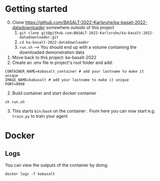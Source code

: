 # Getting started

0. Clone https://github.com/BASALT-2022-Karlsruhe/ka-basalt-2022-datadownloader somewhere *outside* of this project
   1. `git clone git@github.com:BASALT-2022-Karlsruhe/ka-basalt-2022-datadownloader.git`
   2. `cd ka-basalt-2022-datadownloader`
   3. `run.sh` --> You should end up with a volume containing the downloaded demonstration data 
1. Move back to this project: ka-basalt-2022
2. Create an .env file in project's root folder and add:

```shell
CONTAINER_NAME=kabasalt_container # add your lastname to make it unique
IMAGE_NAME=kabasalt # add your lastname to make it unique
PORT=9998 
```

2. Build container and start docker container 
```shell
sh run.sh
```
3. This starts `bin/bash` on the container . From here you can now start e.g. `train.py` to train your agent

# Docker 
## Logs
You can view the outputs of the container by doing:
```shell
docker logs -f kabasalt
